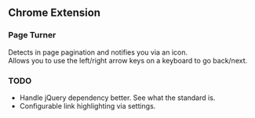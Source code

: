 ## Chrome Extension

### Page Turner
Detects in page pagination and notifies you via an icon.  
Allows you to use the left/right arrow keys on a keyboard to go back/next.

### TODO
- Handle jQuery dependency better. See what the standard is.
- Configurable link highlighting via settings.
